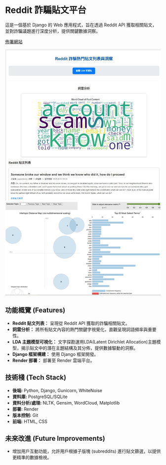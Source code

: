 # Reddit 詐騙貼文平台
這是一個基於 Django 的 Web 應用程式，旨在透過 Reddit API 獲取相關貼文，並對詐騙議題進行深度分析，提供關鍵數據洞察。

[佈署網站](https://reddit-cwzn.onrender.com)

![首頁截圖](screenshots/homepage.png)
![LDA 可視化截圖](screenshots/lda_visualization.png)

## 功能概覽 (Features)

* **Reddit 貼文列表：** 呈現從 Reddit API 獲取的詐騙相關貼文。
* **詞雲分析：** 將所有貼文內容的熱門關鍵字視覺化，直觀呈現詞語頻率與重要性。
* **LDA 主題模型可視化：** 文字探勘運用LDA(Latent Dirichlet Allocation)主題模型，揭示貼文中的潛在主題結構及其分佈，提供數據驅動的洞察。
* **Django 框架構建：** 使用 Django 框架開發。
* **Render 部署：** 部署至 Render 雲端平台。

## 技術棧 (Tech Stack)

* **後端:** Python, Django, Gunicorn, WhiteNoise
* **資料庫:** PostgreSQL/SQLite 
* **資料分析/處理:** NLTK, Gensim, WordCloud, Matplotlib
* **部署:** Render
* **版本控制:** Git
* **前端:** HTML, CSS

## 未來改進 (Future Improvements)
* 增加用戶互動功能，允許用戶根據子版塊 (subreddits) 進行貼文篩選，以提供更精準的數據檢視。
